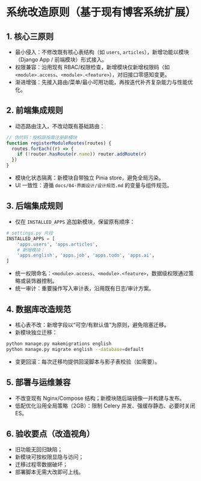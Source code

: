 # 系统改造原则（基于现有博客系统扩展）

## 1. 核心三原则
- 最小侵入：不修改既有核心表结构（如 `users`, `articles`），新增功能以模块（Django App / 前端模块）形式接入。
- 权限兼容：沿用现有 RBAC/权限检查，新增模块仅新增权限码（如 `<module>.access`、`<module>.<feature>`），对旧接口零感知变更。
- 渐进增强：先接入路由/菜单/最小可用功能，再按迭代补齐复杂能力与性能优化。

## 2. 前端集成规则
- 动态路由注入，不改动既有基础路由：
```javascript
// 伪代码：按权限按需注册新模块
function registerModuleRoutes(routes) {
  routes.forEach((r) => {
    if (!router.hasRoute(r.name)) router.addRoute(r)
  })
}
```
- 模块化状态隔离：新模块自带独立 Pinia store，避免全局污染。
- UI 一致性：遵循 `docs/04-界面设计/设计规范.md` 的变量与组件规范。

## 3. 后端集成规则
- 仅在 `INSTALLED_APPS` 追加新模块，保留原有顺序：
```python
# settings.py 片段
INSTALLED_APPS = [
    'apps.users', 'apps.articles',
    # 新增模块：
    'apps.english', 'apps.job', 'apps.todo', 'apps.ai',
]
```
- 统一权限命名：`<module>.access`、`<module>.<feature>`，数据级权限通过策略或装饰器控制。
- 统一审计：重要操作写入审计表，沿用既有日志/审计方案。

## 4. 数据库改造规范
- 核心表不改：新增字段以“可空/有默认值”为原则，避免阻塞迁移。
- 新模块独立迁移：
```bash
python manage.py makemigrations english
python manage.py migrate english --database=default
```
- 变更回滚：每次迁移均提供回滚脚本与影子表校验（如需要）。

## 5. 部署与运维兼容
- 不改变现有 Nginx/Compose 结构；新模块随后端镜像一并构建与发布。
- 低配优化沿用全局策略（2GB）：限制 Celery 并发、强缓存静态、必要时关闭 ES。

## 6. 验收要点（改造视角）
- 旧功能无回归缺陷；
- 新模块可按权限显隐与访问；
- 迁移过程零数据破坏；
- 部署脚本无需大改即可上线。


